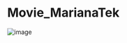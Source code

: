 # Movie_MarianaTek
![image](https://github.com/ankita-y/Movie_MarianaTek/assets/62417515/cc4c461b-b15c-42fc-b8b0-128508fe2d76)
